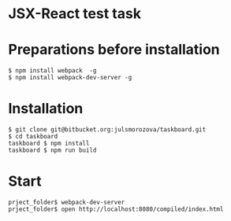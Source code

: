 JSX-React test task
=======================

# Preparations before installation 
 
```shell
$ npm install webpack  -g
$ npm install webpack-dev-server -g
```

# Installation
```shell
$ git clone git@bitbucket.org:julsmorozova/taskboard.git
$ cd taskboard
taskboard $ npm install
taskboard $ npm run build
```

# Start
```shell
prject_folder$ webpack-dev-server
prject_folder$ open http://localhost:8080/compiled/index.html
```